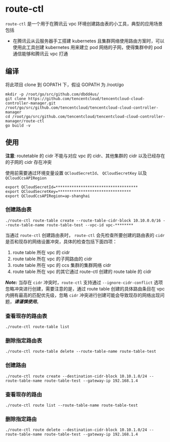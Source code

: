 # route-ctl

`route-ctl` 是一个用于在腾讯云 vpc 环境创建路由表的小工具，典型的应用场景包括

* 在腾讯云从云服务器手工搭建 kubernetes 且集群网络使用路由方案时，可以使用此工具创建 kubernetes 用来建立 pod 网络的子网，使得集群中的 pod 通信能够和腾讯云 vpc 打通


## 编译

将此项目 clone 到 GOPATH 下，假设 GOPATH 为 /root/go

```
mkdir -p /root/go/src/github.com/dbdd4us/
git clone https://github.com/tencentcloud/tencentcloud-cloud-controller-manager.git /root/go/src/github.com/tencentcloud/tencentcloud-cloud-controller-manager
cd /root/go/src/github.com/tencentcloud/tencentcloud-cloud-controller-manager/route-ctl
go build -v
```

## 使用

**注意**:  routetable 的 cidr 不能与对应 vpc 的 cidr、其他集群的 cidr 以及已经存在的子网的 cidr 存在冲突

使用前需要通过环境变量设置 `QCloudSecretId`、 `QCloudSecretKey` 以及 `QCloudCcsAPIRegion`

```
export QCloudSecretId=************************************
export QCloudSecretKey=********************************
export QCloudCcsAPIRegion=ap-shanghai
```

### 创建路由表
```
./route-ctl route-table create --route-table-cidr-block 10.10.0.0/16 --route-table-name route-table-test --vpc-id vpc-********
```

当通过 `route-ctl` 创建路由表时， `route-ctl` 会先检查所要创建的路由表的 `cidr` 是否和现存的网络设置冲突，具体的检查包括下面四项：

1. route table 所在 vpc 的 cidr
2. route table 所在 vpc 的子网路由的 cidr
3. route table 所在 vpc 的 ccs 集群的集群网络 cidr
4. route table 所在 vpc 的其它通过 route-ctl 创建的 route table 的 cidr

___Note:___ 当存在 `cidr` 冲突时，`route-ctl` 支持通过 `--ignore-cidr-conflict` 选项忽略冲突进行创建，需要注意的是，通过 route table 创建的具体路由条目在 vpc 内拥有最高的匹配优先级，忽略 `cidr` 冲突进行创建可能会导致现存的网络出现问题，___请谨慎使用___。

### 查看现存的路由表
```
./route-ctl route-table list
```

### 删除指定路由表
```
./route-ctl route-table delete --route-table-name route-table-test
```

### 创建路由
```
./route-ctl route create --destination-cidr-block 10.10.1.0/24 --route-table-name route-table-test --gateway-ip 192.168.1.4
```

### 查看现存的路由
```
./route-ctl route list --route-table-name route-table-test
```

### 删除指定路由
```
./route-ctl route delete --destination-cidr-block 10.10.1.0/24 --route-table-name route-table-test --gateway-ip 192.168.1.4
```
